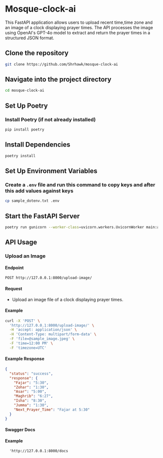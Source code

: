 # Mosque-clock-ai

This FastAPI application allows users to upload recent time,time zone and an image of a clock displaying prayer times. The API processes the image using OpenAI's GPT-4o model to extract and return the prayer times in a structured JSON format.

## Clone the repository
```bash
git clone https://github.com/Shrhawk/mosque-clock-ai
```

## Navigate into the project directory
```bash
cd mosque-clock-ai
```

## Set Up Poetry

### Install Poetry (if not already installed)
```bash
pip install poetry
```

## Install Dependencies
```bash
poetry install
```

## Set Up Environment Variables

### Create a `.env` file and run this command to copy keys and after this add values against keys
```bash
cp sample_dotenv.txt .env
```

## Start the FastAPI Server
```bash
poetry run gunicorn --worker-class=uvicorn.workers.UvicornWorker main:app --bind 0.0.0.0:8000
```

## API Usage

### Upload an Image

#### Endpoint
```
POST http://127.0.0.1:8000/upload-image/
```

#### Request
- Upload an image file of a clock displaying prayer times.

#### Example
```bash
curl -X 'POST' \
  'http://127.0.0.1:8000/upload-image/' \
  -H 'accept: application/json' \
  -H 'Content-Type: multipart/form-data' \
  -F 'file=@sample_image.jpeg' \
  -F 'time=12:00 PM' \
  -F 'timezone=UTC'
```

#### Example Response
```json
{
  "status": "success",
  "response": {
    "Fajar": "5:30",
    "Zohar": "1:30",
    "Asar": "5:00",
    "Maghrib": "6:27",
    "Isha": "8:30",
    "Jumma": "1:30",
    "Next_Prayer_Time": "Fajar at 5:30"
  }
}
```

#### Swagger Docs

#### Example
```
  'http://127.0.0.1:8000/docs
```

